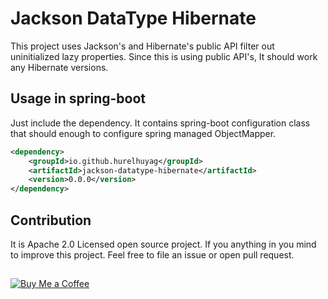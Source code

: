 # Jackson DataType Hibernate

This project uses Jackson's and Hibernate's public API filter out 
uninitialized lazy properties.
Since this is using public API's, It should work any Hibernate versions.

## Usage in spring-boot

Just include the dependency. It contains spring-boot configuration class 
that should enough to configure spring managed ObjectMapper.
```xml
<dependency>
    <groupId>io.github.hurelhuyag</groupId>
    <artifactId>jackson-datatype-hibernate</artifactId>
    <version>0.0.0</version>
</dependency>
```

## Contribution

It is Apache 2.0 Licensed open source project. If you anything in you mind to improve this project. Feel free to file an issue or open pull request.

## 

[![Buy Me a Coffee](https://img.shields.io/badge/Buy%20Me%20a%20Coffee-FFDD00?style=for-the-badge&logo=buy-me-a-coffee&logoColor=black)](https://www.buymeacoffee.com/hurelhuyag)
